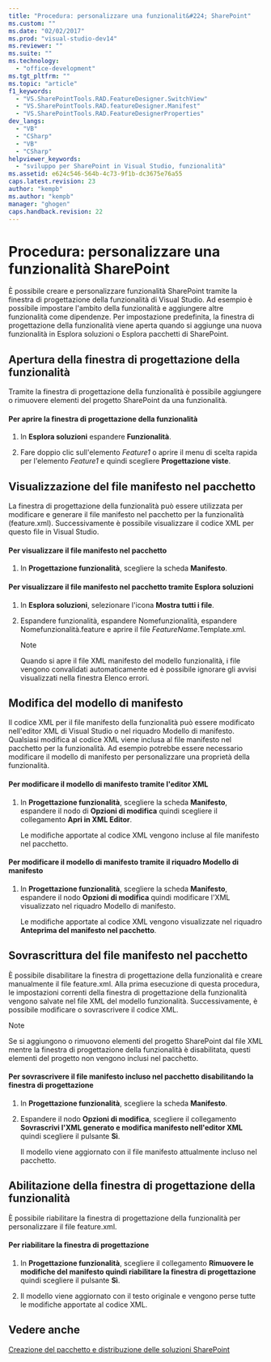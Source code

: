 ```yaml
---
title: "Procedura: personalizzare una funzionalit&#224; SharePoint"
ms.custom: ""
ms.date: "02/02/2017"
ms.prod: "visual-studio-dev14"
ms.reviewer: ""
ms.suite: ""
ms.technology: 
  - "office-development"
ms.tgt_pltfrm: ""
ms.topic: "article"
f1_keywords: 
  - "VS.SharePointTools.RAD.FeatureDesigner.SwitchView"
  - "VS.SharePointTools.RAD.featureDesigner.Manifest"
  - "VS.SharePointTools.RAD.FeatureDesignerProperties"
dev_langs: 
  - "VB"
  - "CSharp"
  - "VB"
  - "CSharp"
helpviewer_keywords: 
  - "sviluppo per SharePoint in Visual Studio, funzionalità"
ms.assetid: e624c546-564b-4c73-9f1b-dc3675e76a55
caps.latest.revision: 23
author: "kempb"
ms.author: "kempb"
manager: "ghogen"
caps.handback.revision: 22
---
```

# Procedura: personalizzare una funzionalit&#224; SharePoint
  È possibile creare e personalizzare funzionalità SharePoint tramite la finestra di progettazione della funzionalità di Visual Studio.  Ad esempio è possibile impostare l'ambito della funzionalità e aggiungere altre funzionalità come dipendenze.  Per impostazione predefinita, la finestra di progettazione della funzionalità viene aperta quando si aggiunge una nuova funzionalità in Esplora soluzioni o Esplora pacchetti di SharePoint.  
  
## Apertura della finestra di progettazione della funzionalità  
 Tramite la finestra di progettazione della funzionalità è possibile aggiungere o rimuovere elementi del progetto SharePoint da una funzionalità.  
  
#### Per aprire la finestra di progettazione della funzionalità  
  
1.  In **Esplora soluzioni** espandere **Funzionalità**.  
  
2.  Fare doppio clic sull'elemento *Feature1* o aprire il menu di scelta rapida per l'elemento *Feature1* e quindi scegliere **Progettazione viste**.  
  
## Visualizzazione del file manifesto nel pacchetto  
 La finestra di progettazione della funzionalità può essere utilizzata per modificare e generare il file manifesto nel pacchetto per la funzionalità \(feature.xml\).  Successivamente è possibile visualizzare il codice XML per questo file in Visual Studio.  
  
#### Per visualizzare il file manifesto nel pacchetto  
  
1.  In **Progettazione funzionalità**, scegliere la scheda **Manifesto**.  
  
#### Per visualizzare il file manifesto nel pacchetto tramite Esplora soluzioni  
  
1.  In **Esplora soluzioni**, selezionare l'icona **Mostra tutti i file**.  
  
2.  Espandere funzionalità, espandere Nomefunzionalità, espandere Nomefunzionalità.feature e aprire il file *FeatureName*.Template.xml.  
  
    > [!NOTE]  
    >  Quando si apre il file XML manifesto del modello funzionalità, i file vengono convalidati automaticamente ed è possibile ignorare gli avvisi visualizzati nella finestra Elenco errori.  
  
## Modifica del modello di manifesto  
 Il codice XML per il file manifesto della funzionalità può essere modificato nell'editor XML di Visual Studio o nel riquadro Modello di manifesto.  Qualsiasi modifica al codice XML viene inclusa al file manifesto nel pacchetto per la funzionalità.  Ad esempio potrebbe essere necessario modificare il modello di manifesto per personalizzare una proprietà della funzionalità.  
  
#### Per modificare il modello di manifesto tramite l'editor XML  
  
1.  In **Progettazione funzionalità**, scegliere la scheda **Manifesto**, espandere il nodo di **Opzioni di modifica** quindi scegliere il collegamento **Apri in XML Editor**.  
  
     Le modifiche apportate al codice XML vengono incluse al file manifesto nel pacchetto.  
  
#### Per modificare il modello di manifesto tramite il riquadro Modello di manifesto  
  
1.  In **Progettazione funzionalità**, scegliere la scheda **Manifesto**, espandere il nodo **Opzioni di modifica** quindi modificare l'XML visualizzato nel riquadro Modello di manifesto.  
  
     Le modifiche apportate al codice XML vengono visualizzate nel riquadro **Anteprima del manifesto nel pacchetto**.  
  
## Sovrascrittura del file manifesto nel pacchetto  
 È possibile disabilitare la finestra di progettazione della funzionalità e creare manualmente il file feature.xml.  Alla prima esecuzione di questa procedura, le impostazioni correnti della finestra di progettazione della funzionalità vengono salvate nel file XML del modello funzionalità.  Successivamente, è possibile modificare o sovrascrivere il codice XML.  
  
> [!NOTE]  
>  Se si aggiungono o rimuovono elementi del progetto SharePoint dal file XML mentre la finestra di progettazione della funzionalità è disabilitata, questi elementi del progetto non vengono inclusi nel pacchetto.  
  
#### Per sovrascrivere il file manifesto incluso nel pacchetto disabilitando la finestra di progettazione  
  
1.  In **Progettazione funzionalità**, scegliere la scheda **Manifesto**.  
  
2.  Espandere il nodo **Opzioni di modifica**, scegliere il collegamento **Sovrascrivi l'XML generato e modifica manifesto nell'editor XML** quindi scegliere il pulsante **Sì**.  
  
     Il modello viene aggiornato con il file manifesto attualmente incluso nel pacchetto.  
  
## Abilitazione della finestra di progettazione della funzionalità  
 È possibile riabilitare la finestra di progettazione della funzionalità per personalizzare il file feature.xml.  
  
#### Per riabilitare la finestra di progettazione  
  
1.  In **Progettazione funzionalità**, scegliere il collegamento **Rimuovere le modifiche del manifesto quindi riabilitare la finestra di progettazione** quindi scegliere il pulsante **Sì**.  
  
2.  Il modello viene aggiornato con il testo originale e vengono perse tutte le modifiche apportate al codice XML.  
  
## Vedere anche  
 [Creazione del pacchetto e distribuzione delle soluzioni SharePoint](../sharepoint/packaging-and-deploying-sharepoint-solutions.md)  
  
  